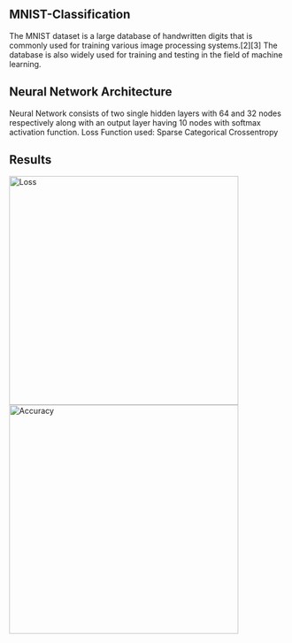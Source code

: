 ## MNIST-Classification
The MNIST dataset is a large database of handwritten digits that is commonly used for training various image processing systems.[2][3] The database is also widely used for training and testing in the field of machine learning.

## Neural Network Architecture
Neural Network consists of two single hidden layers with 64 and 32 nodes respectively along with an output layer having 10 nodes with softmax activation function.
Loss Function used: Sparse Categorical Crossentropy

## Results
<img width="414" alt="Loss" src="https://github.com/AgKing3242/MNIST-Classification/assets/139226792/7725f032-8a5a-4ffc-b540-cb0e336f070b">
<img width="414" alt="Accuracy" src="https://github.com/AgKing3242/MNIST-Classification/assets/139226792/8c8c2f90-8de6-415f-a3d8-0f7021bc238a">



